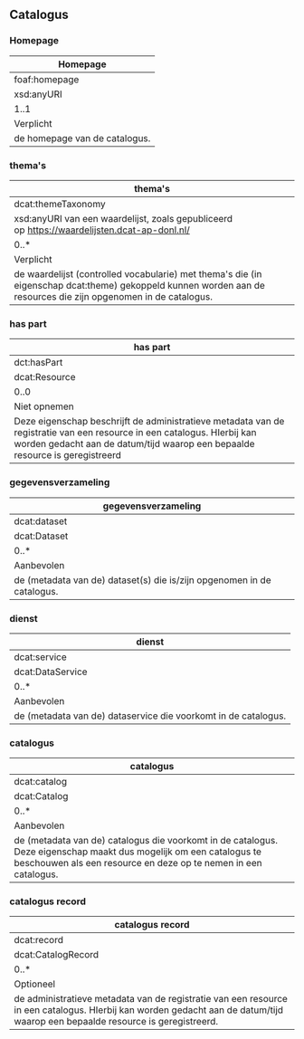 ## Catalogus


### Homepage                         
| Homepage                       |
|--------------------------------|
| foaf:homepage                  |
| xsd:anyURI                     |
| 1..1                           |
| Verplicht                      |
| de homepage van de catalogus.  |

### thema's
| thema's                                                                                                                                                          |
|------------------------------------------------------------------------------------------------------------------------------------------------------------------|
| dcat:themeTaxonomy                                                                                                                                               |
| xsd:anyURI van een waardelijst, zoals gepubliceerd op https://waardelijsten.dcat-ap-donl.nl/                                                                     |
| 0..*                                                                                                                                                             |
| Verplicht                                                                                                                                                        |
| de waardelijst (controlled vocabularie) met thema's die (in eigenschap dcat:theme) gekoppeld kunnen worden aan de resources die zijn opgenomen in de catalogus.  |

### has part  
| has part                                                                                                                                                                                                 |
|----------------------------------------------------------------------------------------------------------------------------------------------------------------------------------------------------------|
| dct:hasPart                                                                                                                                                                                              |
| dcat:Resource                                                                                                                                                                                            |
| 0..0                                                                                                                                                                                                     |
| Niet opnemen                                                                                                                                                                                             |
| Deze eigenschap beschrijft de administratieve metadata van de registratie van een resource in een catalogus. HIerbij kan worden gedacht aan de datum/tijd waarop een bepaalde resource is geregistreerd  |

### gegevensverzameling
| gegevensverzameling                                                     |
|-------------------------------------------------------------------------|
| dcat:dataset                                                            |
| dcat:Dataset                                                            |
| 0..*                                                                    |
| Aanbevolen                                                              |
| de (metadata van de) dataset(s) die is/zijn opgenomen in de catalogus.  |

### dienst  
| dienst                                                          |
|-----------------------------------------------------------------|
| dcat:service                                                    |
| dcat:DataService                                                |
| 0..*                                                            |
| Aanbevolen                                                      |
| de (metadata van de) dataservice die voorkomt in de catalogus.  |

### catalogus  
| catalogus                                                                                                                                                                              |
|----------------------------------------------------------------------------------------------------------------------------------------------------------------------------------------|
| dcat:catalog                                                                                                                                                                           |
| dcat:Catalog                                                                                                                                                                           |
| 0..*                                                                                                                                                                                   |
| Aanbevolen                                                                                                                                                                             |
| de (metadata van de) catalogus die voorkomt in de catalogus. Deze eigenschap maakt dus mogelijk om een catalogus te beschouwen als een resource en deze op te nemen in een catalogus.  |

### catalogus record       
| catalogus record                                                                                                                                                               |
|--------------------------------------------------------------------------------------------------------------------------------------------------------------------------------|
| dcat:record                                                                                                                                                                    |
| dcat:CatalogRecord                                                                                                                                                             |
| 0..*                                                                                                                                                                           |
| Optioneel                                                                                                                                                                      |
| de administratieve metadata van de registratie van een resource in een catalogus. HIerbij kan worden gedacht aan de datum/tijd waarop een bepaalde resource is geregistreerd.  |
